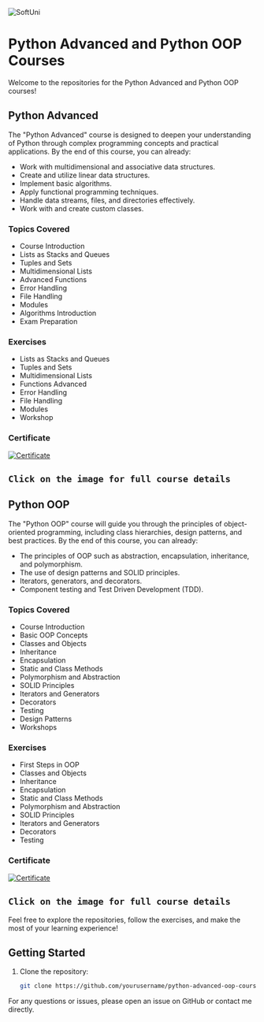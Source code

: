 ![SoftUni](https://encrypted-tbn0.gstatic.com/images?q=tbn:ANd9GcRYPFFqCRmlA9SmIQQd1_wUfKfApvbzcbSubQ&usqp=CAU)
# Python Advanced and Python OOP Courses

Welcome to the repositories for the Python Advanced and Python OOP courses!

## Python Advanced

The "Python Advanced" course is designed to deepen your understanding of Python through complex programming concepts and practical applications. By the end of this course, you can already:

- Work with multidimensional and associative data structures.
- Create and utilize linear data structures.
- Implement basic algorithms.
- Apply functional programming techniques.
- Handle data streams, files, and directories effectively.
- Work with and create custom classes.

### Topics Covered
- Course Introduction
- Lists as Stacks and Queues
- Tuples and Sets
- Multidimensional Lists
- Advanced Functions
- Error Handling
- File Handling
- Modules
- Algorithms Introduction
- Exam Preparation

### Exercises
- Lists as Stacks and Queues
- Tuples and Sets
- Multidimensional Lists
- Functions Advanced
- Error Handling
- File Handling
- Modules
- Workshop
### Certificate
[![Certificate](https://i.ibb.co/Wsr1ww2/image.png)](https://softuni.bg/certificates/details/217890/15502660)

`Click on the image for full course details`
---

## Python OOP

The "Python OOP" course will guide you through the principles of object-oriented programming, including class hierarchies, design patterns, and best practices. By the end of this course, you can already:

- The principles of OOP such as abstraction, encapsulation, inheritance, and polymorphism.
- The use of design patterns and SOLID principles.
- Iterators, generators, and decorators.
- Component testing and Test Driven Development (TDD).

### Topics Covered
- Course Introduction
- Basic OOP Concepts
- Classes and Objects
- Inheritance
- Encapsulation
- Static and Class Methods
- Polymorphism and Abstraction
- SOLID Principles
- Iterators and Generators
- Decorators
- Testing
- Design Patterns
- Workshops

### Exercises
- First Steps in OOP
- Classes and Objects
- Inheritance
- Encapsulation
- Static and Class Methods
- Polymorphism and Abstraction
- SOLID Principles
- Iterators and Generators
- Decorators
- Testing

### Certificate
[![Certificate](https://i.ibb.co/pPd7WCQ/image.png)](https://softuni.bg/certificates/details/222890/ea1d597d)

`Click on the image for full course details`
---


Feel free to explore the repositories, follow the exercises, and make the most of your learning experience!

## Getting Started

1. Clone the repository:
    ```bash
    git clone https://github.com/yourusername/python-advanced-oop-courses.git
    ```

For any questions or issues, please open an issue on GitHub or contact me directly.

